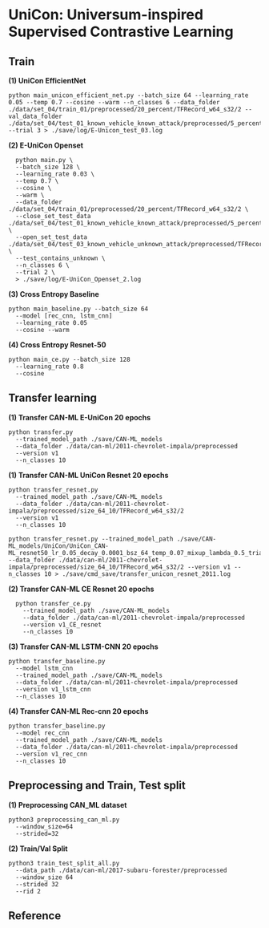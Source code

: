 # UniCon: Universum-inspired Supervised Contrastive Learning


## Train

**(1) UniCon EfficientNet**
```
python main_unicon_efficient_net.py --batch_size 64 --learning_rate 0.05 --temp 0.7 --cosine --warm --n_classes 6 --data_folder ./data/set_04/train_01/preprocessed/20_percent/TFRecord_w64_s32/2 --val_data_folder ./data/set_04/test_01_known_vehicle_known_attack/preprocessed/5_percent/TFRecord_w64_s32/2 --trial 3 > ./save/log/E-Unicon_test_03.log

```

**(2) E-UniCon Openset**
```
  python main.py \
  --batch_size 128 \
  --learning_rate 0.03 \
  --temp 0.7 \
  --cosine \
  --warm \
  --data_folder ./data/set_04/train_01/preprocessed/20_percent/TFRecord_w64_s32/2 \
  --close_set_test_data ./data/set_04/test_01_known_vehicle_known_attack/preprocessed/5_percent/TFRecord_w64_s32/2 \
  --open_set_test_data ./data/set_04/test_03_known_vehicle_unknown_attack/preprocessed/TFRecord_w64_s32/2 \
  --test_contains_unknown \
  --n_classes 6 \
  --trial 2 \
  > ./save/log/E-UniCon_Openset_2.log
```

**(3) Cross Entropy Baseline**
```
python main_baseline.py --batch_size 64
  --model [rec_cnn, lstm_cnn]
  --learning_rate 0.05
  --cosine --warm
```

**(4) Cross Entropy Resnet-50**
```
python main_ce.py --batch_size 128
  --learning_rate 0.8
  --cosine
```

## Transfer learning
**(1) Transfer CAN-ML E-UniCon 20 epochs**
```
python transfer.py     
  --trained_model_path ./save/CAN-ML_models
  --data_folder ./data/can-ml/2011-chevrolet-impala/preprocessed
  --version v1
  --n_classes 10
```

**(1) Transfer CAN-ML UniCon Resnet 20 epochs**
```
python transfer_resnet.py     
  --trained_model_path ./save/CAN-ML_models
  --data_folder ./data/can-ml/2011-chevrolet-impala/preprocessed/size_64_10/TFRecord_w64_s32/2
  --version v1
  --n_classes 10

python transfer_resnet.py --trained_model_path ./save/CAN-ML_models/UniCon/UniCon_CAN-ML_resnet50_lr_0.05_decay_0.0001_bsz_64_temp_0.07_mixup_lambda_0.5_trial_can_ml_uni_resnet_cosine_warm --data_folder ./data/can-ml/2011-chevrolet-impala/preprocessed/size_64_10/TFRecord_w64_s32/2 --version v1 --n_classes 10 > ./save/cmd_save/transfer_unicon_resnet_2011.log

```

**(2) Transfer CAN-ML CE Resnet 20 epochs**
```
  python transfer_ce.py 
    --trained_model_path ./save/CAN-ML_models 
    --data_folder ./data/can-ml/2011-chevrolet-impala/preprocessed
    --version v1_CE_resnet 
    --n_classes 10
```

**(3) Transfer CAN-ML LSTM-CNN 20 epochs**
```
python transfer_baseline.py  
  --model lstm_cnn 
  --trained_model_path ./save/CAN-ML_models
  --data_folder ./data/can-ml/2011-chevrolet-impala/preprocessed
  --version v1_lstm_cnn
  --n_classes 10
```

**(4) Transfer CAN-ML Rec-cnn 20 epochs**
```
python transfer_baseline.py  
  --model rec_cnn 
  --trained_model_path ./save/CAN-ML_models
  --data_folder ./data/can-ml/2011-chevrolet-impala/preprocessed
  --version v1_rec_cnn
  --n_classes 10
```

## Preprocessing and Train, Test split
**(1) Preprocessing CAN_ML dataset**
```
python3 preprocessing_can_ml.py 
  --window_size=64 
  --strided=32
```

**(2) Train/Val Split**
```
python3 train_test_split_all.py 
  --data_path ./data/can-ml/2017-subaru-forester/preprocessed 
  --window_size 64 
  --strided 32 
  --rid 2
```

## Reference

